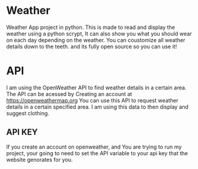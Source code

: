 # Weather
Weather App project in python. This is made to read and display the weather using a python scrypt, It can also show you what you should wear on each day depending on the weather.
You can coustomize all weather details down to the teeth.
and its fully open source so you can use it!

# API 
I am using the OpenWeather API to find weather details in a certain area. The API can be acessed by Creating an account at https://openweathermap.org
You can use this API to request weather details in a certain specified area. I am using this data to then display and suggest clothing.
## API KEY 
If you create an account on openweather, and You are trying to run my project, your going to need to set the API variable to your api key that the website genorates for you.
